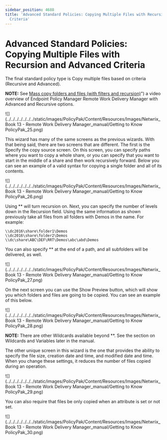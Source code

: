 ```yaml
---
sidebar_position: 4688
title: 'Advanced Standard Policies: Copying Multiple Files with Recursion and Advanced
  Criteria'
---
```


# Advanced Standard Policies: Copying Multiple Files with Recursion and Advanced Criteria

The final standard policy type is Copy multiple files based on criteria (Recursive and Advanced).

**NOTE:** See [Mass copy folders and files (with filters and recursion)](../../../Video/RemoteWorkDelivery/MassCopy)") a video overview of Endpoint Policy Manager Remote Work Delivery Manager with Advanced and Recursive options.

![](../../../../../../../static/images/PolicyPak/Content/Resources/Images/Netwrix_Book 13 - Remote Work Delivery Manager_manual/Getting to Know PolicyPak_25.png)

This wizard has many of the same screens as the previous wizards. With that being said, there are two screens that are different. The first is the Specify the copy source screen. On this screen, you can specify paths where you want to copy a whole share, or you can specify that you want to start in the middle of a share and then work recursively forward. Below you can see an example of a valid syntax for copying a single folder and all of its contents.

![](../../../../../../../static/images/PolicyPak/Content/Resources/Images/Netwrix_Book 13 - Remote Work Delivery Manager_manual/Getting to Know PolicyPak_26.png)

Using \*\* will turn recursion on. Next, you can specify the number of levels down in the Recursion field. Using the same information as shown previously take all files from all folders with Demos in the name. For example:

```
\\dc2016\share\folder1\Demos  
\\dc2016\share\folder2\Demos  
\\dc\share\ABC\DEF\RRT\Demos\abc\abd\Demos 
```
You can also specify \*\* at the end of a path, and all subfolders will be delivered, as well.

![](../../../../../../../static/images/PolicyPak/Content/Resources/Images/Netwrix_Book 13 - Remote Work Delivery Manager_manual/Getting to Know PolicyPak_27.png)

On the next screen you can use the Show Preview button, which will show you which folders and files are going to be copied. You can see an example of this below.

![](../../../../../../../static/images/PolicyPak/Content/Resources/Images/Netwrix_Book 13 - Remote Work Delivery Manager_manual/Getting to Know PolicyPak_28.png)

**NOTE:** There are other Wildcards available beyond \*\*. See the section on Wildcards and Variables later in the manual.

The other unique screen in this wizard is the one that provides the ability to specify the file size, creation date and time, and modified date and time. When you change these settings, it reduces the number of files copied during an operation.

![](../../../../../../../static/images/PolicyPak/Content/Resources/Images/Netwrix_Book 13 - Remote Work Delivery Manager_manual/Getting to Know PolicyPak_29.png)

You can also require that files be only copied when an attribute is set or not set.

![](../../../../../../../static/images/PolicyPak/Content/Resources/Images/Netwrix_Book 13 - Remote Work Delivery Manager_manual/Getting to Know PolicyPak_30.png)